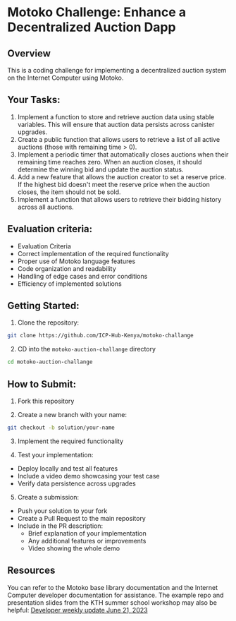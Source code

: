 # Motoko Challenge: Enhance a Decentralized Auction Dapp

## Overview
This is a coding challenge for implementing a decentralized auction system on the Internet Computer using Motoko.

## Your Tasks: 
1. Implement a function to store and retrieve auction data using stable variables. This will ensure that auction data persists across canister upgrades.
2. Create a public function that allows users to retrieve a list of all active auctions (those with remaining time > 0).
3. Implement a periodic timer that automatically closes auctions when their remaining time reaches zero. When an auction closes, it should determine the winning bid and update the auction status.
4. Add a new feature that allows the auction creator to set a reserve price. If the highest bid doesn't meet the reserve price when the auction closes, the item should not be sold.
5. Implement a function that allows users to retrieve their bidding history across all auctions.

## Evaluation criteria: 
- Evaluation Criteria
- Correct implementation of the required functionality
- Proper use of Motoko language features
- Code organization and readability
- Handling of edge cases and error conditions
- Efficiency of implemented solutions

## Getting Started:

1. Clone the repository:
```bash
git clone https://github.com/ICP-Hub-Kenya/motoko-challange
``` 

2. CD into the ``motoko-auction-challange`` directory
```bash
cd motoko-auction-challange
```

## How to Submit: 
1. Fork this repository

2. Create a new branch with your name:
```bash
git checkout -b solution/your-name
``` 

3. Implement the required functionality

4. Test your implementation:
- Deploy locally and test all features
- Include a video demo showcasing your test case
- Verify data persistence across upgrades

5. Create a submission:
- Push your solution to your fork
- Create a Pull Request to the main repository
- Include in the PR description:
   - Brief explanation of your implementation
   - Any additional features or improvements
   - Video showing the whole demo

## Resources
You can refer to the Motoko base library documentation and the Internet Computer developer documentation for assistance. The example repo and presentation slides from the KTH summer school workshop may also be helpful:
[Developer weekly update June 21, 2023](https://internetcomputer.org/blog/2023/06/21/news-and-updates/update#motoko-workshop-at-kth-summer-school)
